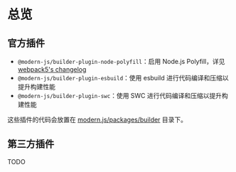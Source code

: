 # 总览

## 官方插件

* `@modern-js/builder-plugin-node-polyfill`：启用 Node.js Polyfill，详见 [webpack5's changelog](https://github.com/webpack/changelog-v5#automatic-nodejs-polyfills-removed)
* `@modern-js/builder-plugin-esbuild`：使用 esbuild 进行代码编译和压缩以提升构建性能
* `@modern-js/builder-plugin-swc`：使用 SWC 进行代码编译和压缩以提升构建性能

这些插件的代码会放置在 [modern.js/packages/builder](https://github.com/modern-js-dev/modern.js/tree/main/packages/builder) 目录下。

## 第三方插件

TODO
